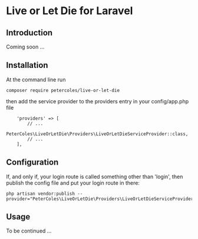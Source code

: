 # Live or Let Die for Laravel

## Introduction

Coming soon ...

## Installation

At the command line run

```
composer require petercoles/live-or-let-die
```

then add the service provider to the providers entry in your config/app.php file

```
    'providers' => [
        // ...
        PeterColes\LiveOrLetDie\Providers\LiveOrLetDieServiceProvider::class,
        // ...
    ],
```

## Configuration

If, and only if, your login route is called something other than 'login', then publish the config file and put your login route in there:

```
php artisan vendor:publish --provider="PeterColes\LiveOrLetDie\Providers\LiveOrLetDieServiceProvider"
```

## Usage

To be continued ...
